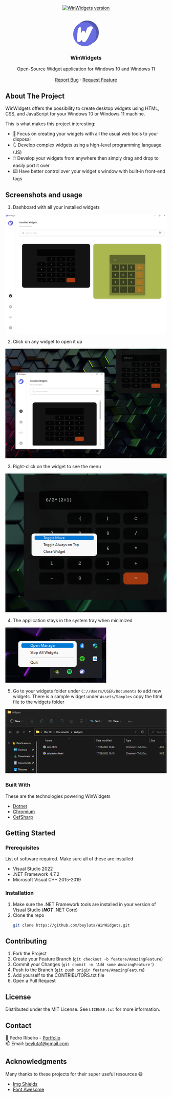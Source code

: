 <div id="top"></div>

<p align="center">
  <a href="https://github.com/beyluta/WinWidgets">
    <img src="https://img.shields.io/badge/Version-1.0.0-green" alt="WinWidgets version" />
  </a>
</p>


<!-- PROJECT LOGO -->
<br />
<div align="center">
  <a href="https://github.com/beyluta/WinWidgets">
    <img src="Assets/icon.png" alt="Logo" width="80" height="80">
  </a>

  <h3 align="center">WinWidgets</h3>

  <p align="center">
    Open-Source Widget application for Windows 10 and Windows 11
    <br />
    <br />
    <a href="https://github.com/beyluta/WinWidgets/issues">Report Bug</a>
    ·
    <a href="https://github.com/beyluta/WinWidgets/issues">Request Feature</a>
  </p>
</div>

<!-- ABOUT THE PROJECT -->
## About The Project
WinWidgets offers the possibility to create desktop widgets using HTML, CSS, and JavaScript for your Windows 10 or Windows 11 machine.

This is what makes this project interesting:
* 🧰 Focus on creating your widgets with all the usual web tools to your disposal
* 👆 Develop complex widgets using a high-level programming language (JS)
* 🖱️ Develop your widgets from anywhere then simply drag and drop to easily port it over
* ⌨️ Have better control over your widget's window with built-in front-end tags

## Screenshots and usage
1. Dashboard with all your installed widgets
<img src="Assets/Images/step1.png">

2. Click on any widget to open it up
<img src="Assets/Images/step2.png">

3. Right-click on the widget to see the menu
<img src="Assets/Images/step3.png">

4. The application stays in the system tray when minimized
<img src="Assets/Images/step4.png">

5. Go to your widgets folder under `C://Users/USER/Documents` to add new widgets. There is a sample widget under `Assets/Samples` copy the html file to the widgets folder
<img src="Assets/Images/step5.png">

### Built With

These are the technologies powering WinWidgets
* [Dotnet](https://dotnet.microsoft.com/en-us/)
* [Chromium](https://www.chromium.org/)
* [CefSharp](https://cefsharp.github.io/)


<!-- GETTING STARTED -->
## Getting Started

### Prerequisites

List of software required. Make sure all of these are installed
* Visual Studio 2022
* .NET Framework 4.7.2
* Microsoft Visual C++ 2015-2019

### Installation

1. Make sure the .NET Framework tools are installed in your version of Visual Studio (<b><i>NOT</i></b> .NET Core)
2. Clone the repo
   ```sh
   git clone https://github.com/beyluta/WinWidgets.git
   ```
   
<!-- CONTRIBUTING -->
## Contributing

1. Fork the Project
2. Create your Feature Branch (`git checkout -b feature/AmazingFeature`)
3. Commit your Changes (`git commit -m 'Add some AmazingFeature'`)
4. Push to the Branch (`git push origin feature/AmazingFeature`)
5. Add yourself to the CONTRIBUTORS.txt file
6. Open a Pull Request

<!-- LICENSE -->
## License

Distributed under the MIT License. See `LICENSE.txt` for more information.


<!-- CONTACT -->
## Contact

📎 Pedro Ribeiro - <a href="https://pedroribeiro.site">Portfolio</a>
<br>
📫 Email: beyluta1@gmail.com


<!-- ACKNOWLEDGMENTS -->
## Acknowledgments

Many thanks to these projects for their super useful resources 😄

* [Img Shields](https://shields.io)
* [Font Awesome](https://fontawesome.com)
